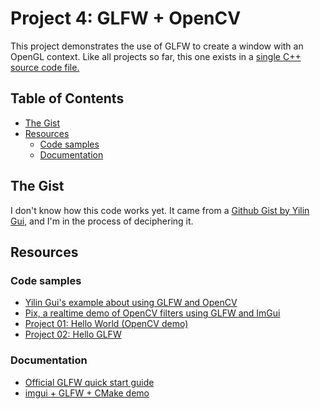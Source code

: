 # Project 4: GLFW + OpenCV <!-- omit in toc -->
This project demonstrates the use of GLFW to create a window with an OpenGL context. 
Like all projects so far, this one exists in a [single C++ source code file.](main.cpp)

## Table of Contents <!-- omit in toc -->
- [The Gist](#the-gist)
- [Resources](#resources)
	- [Code samples](#code-samples)
	- [Documentation](#documentation)


## The Gist
I don't know how this code works yet. It came from a [Github Gist by Yilin Gui](https://gist.github.com/insaneyilin/038a022f2ece61c923315306ddcea081), and I'm in the process of deciphering it.

## Resources
### Code samples
* [Yilin Gui's example about using GLFW and OpenCV](https://gist.github.com/insaneyilin/038a022f2ece61c923315306ddcea081)
* [Pix, a realtime demo of OpenCV filters using GLFW and ImGui](https://github.com/aang7/Pix)
* [Project 01: Hello World (OpenCV demo)](../01-Hello-World)
* [Project 02: Hello GLFW](../02-Hello-GLFW)
### Documentation
* [Official GLFW quick start guide](https://www.glfw.org/docs/latest/quick.html)
* [imgui + GLFW + CMake demo](https://github.com/m516/imgui-opengl-glfw-glew-cmake-demo/)